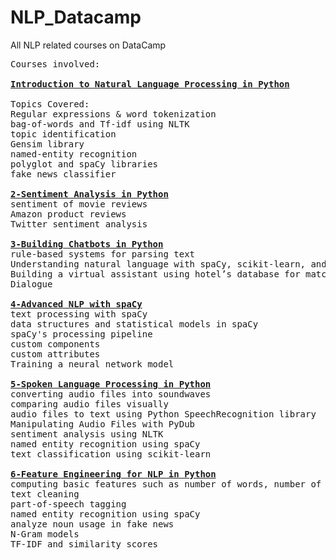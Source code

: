# NLP_Datacamp
All NLP related courses on DataCamp
<style>
  a {
  font-weight: bold;
  }
</style>
<pre>
Courses involved:

<a href="https://app.datacamp.com/learn/courses/introduction-to-natural-language-processing-in-python">Introduction to Natural Language Processing in Python</a>

Topics Covered:
Regular expressions & word tokenization
bag-of-words and Tf-idf using NLTK
topic identification
Gensim library
named-entity recognition
polyglot and spaCy libraries
fake news classifier

<a href="https://app.datacamp.com/learn/courses/sentiment-analysis-in-python">2-Sentiment Analysis in Python</a>
sentiment of movie reviews
Amazon product reviews
Twitter sentiment analysis  

<a href="https://app.datacamp.com/learn/courses/building-chatbots-in-python">3-Building Chatbots in Python</a>
rule-based systems for parsing text
Understanding natural language with spaCy, scikit-learn, and rasa NLU
Building a virtual assistant using hotel’s database for matching results.
Dialogue 

<a href="https://app.datacamp.com/learn/courses/advanced-nlp-with-spacy">4-Advanced NLP with spaCy</a>
text processing with spaCy
data structures and statistical models in spaCy
spaCy's processing pipeline
custom components
custom attributes
Training a neural network model

<a href="https://app.datacamp.com/learn/courses/spoken-language-processing-in-python">5-Spoken Language Processing in Python</a>
converting audio files into soundwaves 
comparing audio files visually
audio files to text using Python SpeechRecognition library 
Manipulating Audio Files with PyDub
sentiment analysis using NLTK
named entity recognition using spaCy
text classification using scikit-learn

<a href="https://app.datacamp.com/learn/courses/feature-engineering-for-nlp-in-python">6-Feature Engineering for NLP in Python</a>
computing basic features such as number of words, number of characters, average word length and number of special characters
text cleaning
part-of-speech tagging
named entity recognition using spaCy
analyze noun usage in fake news
N-Gram models
TF-IDF and similarity scores
</pre>

